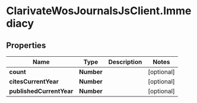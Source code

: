 # ClarivateWosJournalsJsClient.Immediacy

## Properties

Name | Type | Description | Notes
------------ | ------------- | ------------- | -------------
**count** | **Number** |  | [optional] 
**citesCurrentYear** | **Number** |  | [optional] 
**publishedCurrentYear** | **Number** |  | [optional] 


